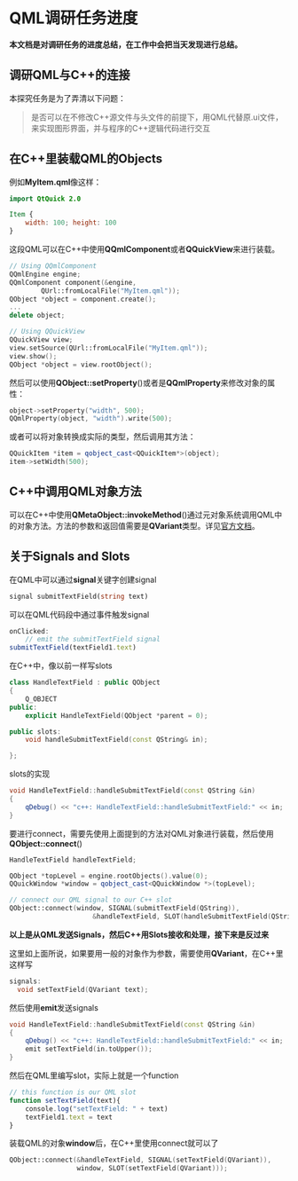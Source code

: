 # QML调研任务进度

**本文档是对调研任务的进度总结，在工作中会把当天发现进行总结。**

## 调研QML与C++的连接

本探究任务是为了弄清以下问题：

> 是否可以在不修改C++源文件与头文件的前提下，用QML代替原.ui文件，来实现图形界面，并与程序的C++逻辑代码进行交互

## 在C++里装载QML的Objects

例如**MyItem.qml**像这样：

```qml
import QtQuick 2.0

Item {
    width: 100; height: 100
}
```
这段QML可以在C++中使用**QQmlComponent**或者**QQuickView**来进行装载。

```cpp
// Using QQmlComponent
QQmlEngine engine;
QQmlComponent component(&engine,
        QUrl::fromLocalFile("MyItem.qml"));
QObject *object = component.create();
...
delete object;
```

```cpp
// Using QQuickView
QQuickView view;
view.setSource(QUrl::fromLocalFile("MyItem.qml"));
view.show();
QObject *object = view.rootObject();
```

然后可以使用**QObject::setProperty**()或者是**QQmlProperty**来修改对象的属性：

```cpp
object->setProperty("width", 500);
QQmlProperty(object, "width").write(500);
```

或者可以将对象转换成实际的类型，然后调用其方法：

```cpp
QQuickItem *item = qobject_cast<QQuickItem*>(object);
item->setWidth(500);
```

## C++中调用QML对象方法

可以在C++中使用**QMetaObject::invokeMethod**()通过元对象系统调用QML中的对象方法。方法的参数和返回值需要是**QVariant**类型。详见[官方文档](http://doc.qt.io/qt-5/qtqml-cppintegration-interactqmlfromcpp.html#invoking-qml-methods)。

## 关于Signals and Slots

在QML中可以通过**signal**关键字创建signal

```qml
signal submitTextField(string text)
```

可以在QML代码段中通过事件触发signal

```qml
onClicked:
    // emit the submitTextField signal
submitTextField(textField1.text)
```

在C++中，像以前一样写slots

```cpp
class HandleTextField : public QObject
{
    Q_OBJECT
public:
    explicit HandleTextField(QObject *parent = 0);

public slots:
    void handleSubmitTextField(const QString& in);

};
```

slots的实现

```cpp
void HandleTextField::handleSubmitTextField(const QString &in)
{
    qDebug() << "c++: HandleTextField::handleSubmitTextField:" << in;
}
```

要进行connect，需要先使用上面提到的方法对QML对象进行装载，然后使用**QObject::connect**()

```cpp
HandleTextField handleTextField;

QObject *topLevel = engine.rootObjects().value(0);
QQuickWindow *window = qobject_cast<QQuickWindow *>(topLevel);

// connect our QML signal to our C++ slot
QObject::connect(window, SIGNAL(submitTextField(QString)),
                     &handleTextField, SLOT(handleSubmitTextField(QString)));
```

**以上是从QML发送Signals，然后C++用Slots接收和处理，接下来是反过来**

这里如上面所说，如果要用一般的对象作为参数，需要使用**QVariant**，在C++里这样写

```cpp
signals:
  void setTextField(QVariant text);
```

然后使用**emit**发送signals

```cpp
void HandleTextField::handleSubmitTextField(const QString &in)
{
    qDebug() << "c++: HandleTextField::handleSubmitTextField:" << in;
    emit setTextField(in.toUpper());
}
```

然后在QML里编写slot，实际上就是一个function

```qml
// this function is our QML slot
function setTextField(text){
    console.log("setTextField: " + text)
    textField1.text = text
}
```

装载QML的对象**window**后，在C++里使用connect就可以了

```cpp
QObject::connect(&handleTextField, SIGNAL(setTextField(QVariant)),
                 window, SLOT(setTextField(QVariant)));
```
